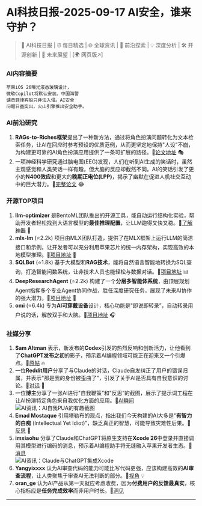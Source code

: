 
# AI科技日报-2025-09-17 AI安全，谁来守护？
> 🤖 AI科技日报 | ⏰ 每日精选 | 🌐 全球资讯 | 🔬 前沿探索 | 💡 深度分析 | 🛠️ 开源创新 | 🚀 未来展望 | [🌍 网页版↗️]
### **AI内容摘要**
```
苹果iOS 26曝光液态玻璃设计，
微软Copilot将默认安装。中国海警
谴责菲律宾船只非法入侵。AI安全
问题日益突出，火山引擎推出安全助手。
```
### AI前沿研究
1.  **RAGs-to-Riches框架**提出了一种新方法，通过将角色扮演问题转化为文本检索任务，让AI在回应时参考预设的优质范例，从而更坚定地保持"人设”不崩，为构建更可靠的AI角色扮演应用提供了一条可扩展的路径。🔗[论文地址](https://arxiv.org/abs/2509.12168) 🎭
2.  一项神经科学研究通过脑电图(EEG)发现，人们在听到AI生成的笑话时，虽然主观感觉和人类笑话一样有趣，但大脑的反应却截然不同。AI的笑话引发了更小的**N400效应**和更大的**晚期正电位(LPP)**，揭示了幽默在促进人机社交互动中的巨大潜力。🔗[完整论文](https://arxiv.org/abs/2509.10847) 😂
### 开源TOP项目
1.  **llm-optimizer** 是BentoML团队推出的开源工具，能自动运行结构化实验，帮助开发者轻松找到大语言模型的**最佳推理配置**，让LLM跑得又快又稳。🔗[了解神器](https://www.aibase.com/zh/news/21295) 🚀
2.  **mlx-lm** (⭐2.2k) 项目由MLX团队打造，提供了在MLX框架上运行LLM的简洁接口和示例，让开发者可以充分利用苹果芯片的统一内存架构，实现高效的本地模型推理。🔗[项目地址](https://github.com/ml-explore/mlx-lm) 🍎
3.  **SQLBot** (⭐1.8k) 基于大模型和**RAG技术**，能将自然语言智能地转换为SQL查询，打造智能问数系统，让非技术人员也能轻松与数据对话。🔗[项目地址](https://github.com/dataease/SQLBot) 📊
4.  **DeepResearchAgent** (⭐2.2k) 构建了一个**分层多智能体系统**，由顶层规划Agent指挥多个专业Agent协同作战，胜任深度研究任务，展现了未来AI协作的强大潜力。🔗[项目地址](https://github.com/SkyworkAI/DeepResearchAgent) 🧠
5.  **omi** (⭐6.4k) 专为**AI可穿戴设备**设计，核心功能是"即说即转录”，自动转录用户说的话，解放双手和大脑。🔗[项目地址](https://github.com/BasedHardware/omi) 🎧
### 社媒分享
1.  **Sam Altman** 表示，新发布的**Codex**引发的热烈反响和创新活力，让他看到了**ChatGPT发布之初**的影子，预示着AI编程领域可能正在迎来又一个引爆点。🔗[原帖](https://x.com/sama/status/1967954997754335680) 🔥
2.  一位**Reddit用户**分享了与Claude的对话，Claude自发纠正了用户的错误归属，并表示"那是我的身份被歪曲了”，引发了关于AI是否具有自我意识的讨论。🔗[对话](https://www.reddit.com/r/artificial/comments/1niibtk/claudes_selfcorrection_a_case_study_in_ai/) 🤔
3.  一位**博主**分享了一张AI进行"自我鞭策”和"反思”的截图，展示了提示词工程在让AI扮演特定角色来自我优化方面的应用。🔗[AI瞬间](https://x.com/vista8/status/1967940857119813811)
<br/>![AI资讯：AI自我PUA的有趣截图](https://source.hubtoday.app/images/2025/09/news_01k59krdy0ezbtdcydqz0gny6v.avif)<br/>
4.  **Emad Mostaque** 引用塔勒布的观点，指出我们今天构建的AI大多是"**有智力的白痴** (Intellectual Yet Idiot)”，缺乏真正的智慧，可能导致灾难性后果。🔗[反思](https://x.com/EMostaque/status/1967919767643472264) 🧐
5.  **imxiaohu** 分享了Claude和ChatGPT将原生支持在**Xcode 26**中登录并直接调用其模型进行编码的消息，预示着AI编程助手将无缝融入苹果开发者生态。🔗[消息](https://x.com/imxiaohu/status/1967762740140970281)
<br/>![AI资讯：Claude与ChatGPT集成Xcode](https://source.hubtoday.app/images/2025/09/news_01k59krjdae98v2dscw42479b3.avif)<br/>
6.  **Yangyixxxx** 认为AI审查代码的能力可能比写代码更强，应该构建高效的**AI审查流程**，让人类聚焦于审查AI无法判断的部分。🔗[视角](https://x.com/Yangyixxxx/status/1967725514594103520) 💡
7.  **oran_ge** 认为AI产品从第一天就应考虑收费，因为**付费用户的反馈最真实**，核心指标应是**任务完成效率**而非用户时长。🔗[洞见](https://x.com/oran_ge/status/1967817467025297502)
---